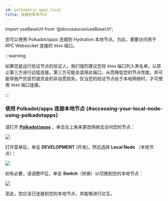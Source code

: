```yaml
---
id: polkadotjs_apps_local 
title: 连接到本地节点 
---
```


import useBaseUrl from '@docusaurus/useBaseUrl';

您可以使用 Polkadot/apps 连接到 Hydration 本地节点。为此，需要访问用于 RPC Websocket 连接的 `9944` 端口。

:::warning

如果您是运行验证节点的验证人，我们强烈建议您将 `9944` 端口列入黑名单，以禁止第三方进行远程连接。第三方可能会滥用此端口，从而降低您的节点性能，并可能导致严厉惩罚或资金的非自愿损失。仅当您的验证节点处于本地网络时，才可使用 `9944` 端口连接。

:::

### 使用 Polkadot/apps 连接本地节点 {#accessing-your-local-node-using-polkadotapps}

请打开 **[Polkadot/apps](https://polkadot.js.org/apps/)** ，单击左上角来更改网络去访问您的节点： 

<div style={{textAlign: 'center'}}>
  <img src={useBaseUrl('/polkadotjs-apps/PolkadotJS-APPS-1.png')} />
</div>

打开菜单后，单击 **DEVELOPMENT** (开发)，然后选择 **Local Node** （本地节点）：
<div style={{textAlign: 'center'}}>
  <img src={useBaseUrl('/polkadotjs-apps/local-1.png')} />
</div>

如有必要，请调整IP后，单击 ***Switch***（转换）以切换到您的本地节点：

<div style={{textAlign: 'center'}}>
  <img src={useBaseUrl('/polkadotjs-apps/local-2.png')} />
</div>

至此，您应该已连接到您的本地节点，并能够进行交互。

